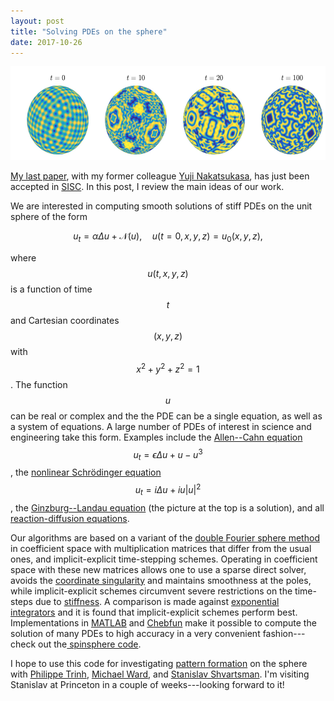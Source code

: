 ```yaml
---
layout: post
title: "Solving PDEs on the sphere"
date: 2017-10-26
---
```


<div style="text-align: center;">
	<img src="/blog/pdesphere.jpg" style="width:585px;height:150px;">
</div>

<a href="http://arxiv.org/pdf/1701.06030.pdf">My last paper</a>, with my former colleague
<a href="http://www.opt.mist.i.u-tokyo.ac.jp/~nakatsukasa/">Yuji Nakatsukasa</a>, has just been accepted in 
<a href="http://www.siam.org/journals/sisc.php">SISC</a>. In this post, I review the main ideas of our work.

We are interested in computing smooth solutions of stiff PDEs on the unit sphere of the form 

$$
u_t = \alpha\Delta u + \mathcal{N}(u), \quad u(t=0,x,y,z)=u_0(x,y,z),
\label{PDE}
$$

where $$u(t,x,y,z)$$ is a function of time $$t$$ and Cartesian coordinates $$(x,y,z)$$ with $$x^2 + y^2 + z^2=1$$.
The function $$u$$ can be real or complex and the the PDE can be a single equation, as well as a system of equations.
A large number of PDEs of interest in science and engineering take this form.
Examples include the <a href="http://en.wikipedia.org/wiki/Allen–Cahn_equation">Allen--Cahn equation</a> 
$$u_t = \epsilon\Delta u + u - u^3$$, the
<a href="http://en.wikipedia.org/wiki/Nonlinear_Schrödinger_equation">nonlinear Schrödinger equation</a> 
$$u_t=i\Delta u + iu|u|^2$$, the <a href="http://en.wikipedia.org/wiki/Ginzburg–Landau_theory">Ginzburg--Landau equation</a> (the picture at the top is a solution), and all <a href="https://en.wikipedia.org/wiki/Reaction–diffusion_system">reaction-diffusion equations</a>.

Our algorithms are based on a variant of the <a href="http://en.wikipedia.org/wiki/Double_Fourier_sphere_method">double Fourier sphere method</a> in coefficient space with multiplication matrices that differ from the usual ones, and implicit-explicit time-stepping schemes.
Operating in coefficient space with these new matrices allows one to use a sparse direct solver, avoids the 
<a href="http://en.wikipedia.org/wiki/Coordinate_singularity">coordinate singularity</a> and maintains smoothness at the poles, while implicit-explicit schemes circumvent severe restrictions on the time-steps due to 
<a href="http://en.wikipedia.org/wiki/Stiff_equation">stiffness</a>.
A comparison is made against <a href="http://en.wikipedia.org/wiki/Exponential_integrator">exponential integrators</a> 
and it is found that implicit-explicit schemes perform best.
Implementations in <a href="http://www.mathworks.com/products/matlab.html">MATLAB</a> and <a href="http://www.chebfun.org">Chebfun</a> make it possible to compute the solution of many PDEs to high accuracy in a very convenient fashion---check out the<a href="http://www.chebfun.org/docs/guide/guide19.html"> spinsphere code</a>.

I hope to use this code for investigating <a href="http://en.wikipedia.org/wiki/Pattern_formation">pattern formation</a> on the sphere with <a href="http://www.ptrinh.com">Philippe Trinh</a>,
<a href="http://www.math.ubc.ca/~ward/">Michael Ward</a>, and <a href="http://shvartsmanlab.com">Stanislav Shvartsman</a>.
I'm visiting Stanislav at Princeton in a couple of weeks---looking forward to it!
